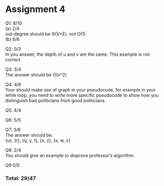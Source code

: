 Assignment 4
===
Q1: 8/10 <br>
 (a)	2/4 <br>
 out-degree should be Θ(V+E). not O(1) <br>
(b) 6/6 

Q2: 0/3 <br>
In you answer, the depth of u and v are the same. This example is not correct

Q3: 3/4 <br>
The answer should be O(v^2)

Q4: 4/6 <br>
Your should make use of graph in your pseudocode, for example in your while loop, you need to write more specific pseudocode to show how you distinguish bad politicians from good politicians. 

Q5: 4/4 

Q6: 5/5 <br>

Q7: 3/6 <br>
The answer should be: <br>
{u}, {r}, {q, y, t}, {x, z}, {s, w, v}

Q8: 2/4 <br>
You should give an example to disprove professor’s algorithm.

Q9 0/5

### Total: 29/47
